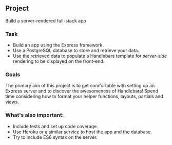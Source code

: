 ## Project

Build a server-rendered full-stack app

### Task
- Build an app using the Express framework.
- Use a PostgreSQL database to store and retrieve your data.
- Use the retrieved data to populate a Handlebars template for _server-side_ rendering to be displayed on the front-end.

### Goals

The primary aim of this project is to get comfortable with setting up an Express server and to discover the awesomeness of Handlebars! Spend time considering how to format your helper functions, layouts, partials and views.

### What's also important:

- Include tests and set up code coverage.
- Use Heroku or a similar service to host the app and the database.
- Try to include ES6 syntax on the server.
